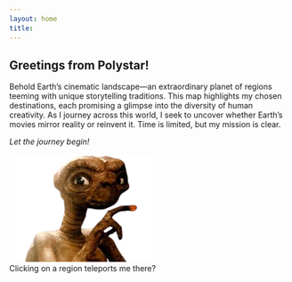 ```yaml
---
layout: home
title:
---
```


## **Greetings from Polystar!**

Behold Earth’s cinematic landscape—an extraordinary planet of regions teeming with unique storytelling traditions. This map highlights my chosen destinations, each promising a glimpse into the diversity of human creativity. As I journey across this world, I seek to uncover whether Earth’s movies mirror reality or reinvent it. Time is limited, but my mission is clear.

*Let the journey begin!*

<div class="bubble-container">
  <img id="alien-icon" src="assets/images/ET_finger.png" alt="Alien Icon">
  <div class="speech-bubble">
    Clicking on a region teleports me there?
  </div>
</div>


<div id="map-container">
  <div id="map"></div>
  <div id="placeholder"></div>
</div>



<div id="pip-map-container" style="display: none">
  <button id="drag-pip">Drag</button>
  <button id="close-pip">Close</button>
  <div class="resize-handle br"></div> <!-- Bottom-right -->
</div>

<div id="main-content" class="content-wrapper">
</div>
